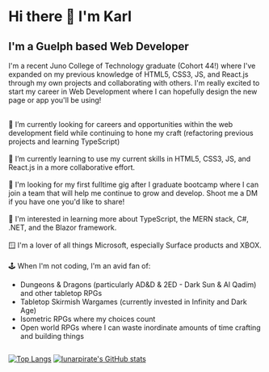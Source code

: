 ### <h1>Hi there 👋 I'm Karl</h1>

<h2>I'm a Guelph based Web Developer</h2>

I'm a recent Juno College of Technology graduate (Cohort 44!) where I've expanded on my previous knowledge of HTML5, CSS3, JS, and React.js through my own projects and collaborating with others. I'm really excited to start my career in Web Development where I can hopefully design the new page or app you'll be using!

<br/>
🔭 I’m currently looking for careers and opportunities within the web development field while continuing to hone my craft (refactoring previous projects and learning TypeScript)
<br/><br/>
🌱 I’m currently learning to use my current skills in HTML5, CSS3, JS, and React.js in a more collaborative effort.
<br/><br/>
🌠 I'm looking for my first fulltime gig after I graduate bootcamp where I can join a team that will help me continue to grow and develop. Shoot me a DM if you have one you'd like to share!
<br/><br/>
🤔 I'm interested in learning more about TypeScript, the MERN stack, C#, .NET, and the Blazor framework.
<br/><br/>
🪟 I'm a lover of all things Microsoft, especially Surface products and XBOX.
<br/><br/>
🕹️ When I'm not coding, I'm an avid fan of:
<ul>
<li>Dungeons & Dragons (particularly AD&D & 2ED - Dark Sun & Al Qadim) and other tabletop RPGs</li>
<li>Tabletop Skirmish Wargames (currently invested in Infinity and Dark Age)</li>
<li>Isometric RPGs where my choices count</li>
<li>Open world RPGs where I can waste inordinate amounts of time crafting and building things</li>
</ul>

<div style="display:flex; justify-content:space-between;">

 [![Top Langs](https://github-readme-stats.vercel.app/api/top-langs/?username=lunarpirate&show_icons=true&theme=radical&env=PAT_1)](https://github.com/lunarpirate/github-readme-stats)
[![lunarpirate's GitHub stats](https://github-readme-stats.vercel.app/api?username=lunarpirate&show_icons=true&theme=radical&env=PAT_1)](https://github.com/lunarpirate/github-readme-stats)
 
</div>

